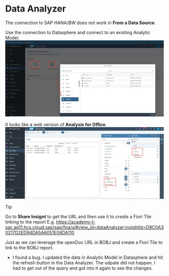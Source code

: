 # Data Analyzer

The connection to SAP HANA/BW does not work in **From a Data Source**. 

Use the connection to Datasphere and connect to an existing Analytic Model.
![alt text](/SAC/Reporting/images/DA1.png)

It looks like a web version of **Analysis for Office**.
![alt text](/SAC/Reporting/images/DA2.png)

>[!TIP]
> Go to **Share Insignt** to get the URL and then use it to create a Fiori Tile linking to the report
> E.g. https://academy-t-sac.ap11.hcs.cloud.sap/sap/fpa/ui#view_id=dataAnalyzer;insightId=D8C0A30217D2ED94DA5A6051E06DA110
>
>Just as we can leverage the openDoc URL in BOBJ and create a Fiori Tile to link to the BOBJ report.


- I found a bug. I updated the data in Analytic Model in Datasphere and hit the refresh button in the Data Analyzer. The udpate did not happen. I had to get out of the query and got into it again to see the changes.




